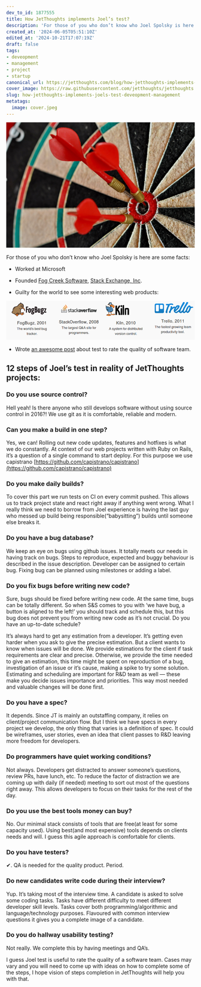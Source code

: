 ```yaml
---
dev_to_id: 1877555
title: How JetThoughts implements Joel’s test?
description: 'For those of you who don’t know who Joel Spolsky is here are some facts:   Worked at...'
created_at: '2024-06-05T05:51:10Z'
edited_at: '2024-10-21T17:07:19Z'
draft: false
tags:
- deveopment
- management
- project
- startup
canonical_url: https://jetthoughts.com/blog/how-jetthoughts-implements-joels-test-deveopment-management/
cover_image: https://raw.githubusercontent.com/jetthoughts/jetthoughts.github.io/master/content/blog/how-jetthoughts-implements-joels-test-deveopment-management/cover.jpeg
slug: how-jetthoughts-implements-joels-test-deveopment-management
metatags:
  image: cover.jpeg
---
```

![Unsplash Photo: [Matt Briney](http://unsplash.com/@mbriney?utm_campaign=photographer-credit)](file_0.jpeg)

For those of you who don’t know who Joel Spolsky is here are some facts:

* Worked at Microsoft

* Founded [Fog Creek Software](https://www.fogcreek.com), [Stack Exchange, Inc](http://stackexchange.com/about).

* Guilty for the world to see some interesting web products:

![](file_1.png)

* Wrote [an awesome post](http://www.joelonsoftware.com/articles/fog0000000043.html) about test to rate the quality of software team.

## 12 steps of Joel’s test in reality of JetThoughts projects:


### Do you use source control?

Hell yeah! Is there anyone who still develops software without using source control in 2016?! We use git as it is comfortable, reliable and modern.

### Can you make a build in one step?

Yes, we can! Rolling out new code updates, features and hotfixes is what we do constantly. At context of our web projects written with Ruby on Rails, it’s a question of a single command to start deploy. For this purpose we use capistrano [https://github.com/capistrano/capistrano](https://github.com/capistrano/capistrano)

### Do you make daily builds?

To cover this part we run tests on CI on every commit pushed. This allows us to track project state and react right away if anything went wrong. What I really think we need to borrow from Joel experience is having the last guy who messed up build being responsible(“babysitting”) builds until someone else breaks it.

### Do you have a bug database?

We keep an eye on bugs using github issues. It totally meets our needs in having track on bugs. Steps to reproduce, expected and buggy behaviour is described in the issue description. Developer can be assigned to certain bug. Fixing bug can be planned using milestones or adding a label.

### Do you fix bugs before writing new code?

Sure, bugs should be fixed before writing new code. At the same time, bugs can be totally different. So when S&S comes to you with ‘we have bug, a button is aligned to the left!’ you should track and schedule this, but this bug does not prevent you from writing new code as it’s not crucial. Do you have an up-to-date schedule?

It’s always hard to get any estimation from a developer. It’s getting even harder when you ask to give the precise estimation. But a client wants to know when issues will be done. We provide estimations for the client if task requirements are clear and precise. Otherwise, we provide the time needed to give an estimation, this time might be spent on reproduction of a bug, investigation of an issue or it’s cause, making a spike to try some solution. Estimating and scheduling are important for R&D team as well — these make you decide issues importance and priorities. This way most needed and valuable changes will be done first.

### Do you have a spec?

It depends. Since JT is mainly an outstaffing company, it relies on client/project communication flow. But I think we have specs in every project we develop, the only thing that varies is a definition of spec. It could be wireframes, user stories, even an idea that client passes to R&D leaving more freedom for developers.

### Do programmers have quiet working conditions?

Not always. Developers get distracted to answer someone’s questions, review PRs, have lunch, etc. To reduce the factor of distraction we are coming up with daily (if needed) meeting to sort out most of the questions right away. This allows developers to focus on their tasks for the rest of the day.

### Do you use the best tools money can buy?

No. Our minimal stack consists of tools that are free(at least for some capacity used). Using best(and most expensive) tools depends on clients needs and will. I guess this agile approach is comfortable for clients.

### Do you have testers?

✔. QA is needed for the quality product. Period.

### Do new candidates write code during their interview?

Yup. It’s taking most of the interview time. A candidate is asked to solve some coding tasks. Tasks have different difficulty to meet different developer skill levels. Tasks cover both programming/algorithmic and language/technology purposes. Flavoured with common interview questions it gives you a complete image of a candidate.

### Do you do hallway usability testing?

Not really. We complete this by having meetings and QA’s.

I guess Joel test is useful to rate the quality of a software team. Cases may vary and you will need to come up with ideas on how to complete some of the steps, I hope vision of steps completion in JetThoughts will help you with that.

